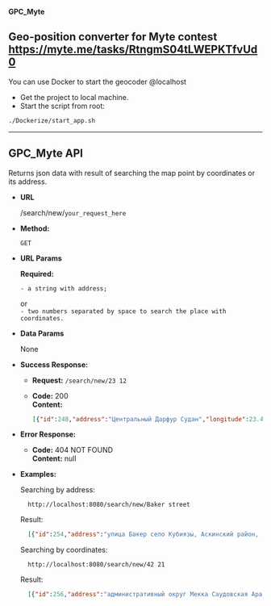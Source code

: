 **GPC_Myte**

Geo-position converter for Myte contest\
	https://myte.me/tasks/RtngmS04tLWEPKTfvUd0
----

You can use Docker to start the geocoder @localhost
- Get the project to local machine.
- Start the script from root:
```bash
./Dockerize/start_app.sh
```

----
**GPC_Myte API**
----
  Returns json data with result of searching the map point by coordinates or its address.

* **URL**

  /search/new/`your_request_here`

* **Method:**

  `GET`

* **URL Params**

   **Required:**

  `- a string with address;
  `

  or\
  `- two numbers separated by space to search the place with coordinates.
  `

* **Data Params**

  None

* **Success Response:**

  * **Request:**
  	``/search/new/23 12``

  * **Code:** 200 <br />
    **Content:**
	```json
	[{"id":248,"address":"Центральный Дарфур Судан","longitude":23.496155,"latitude":12.430016},{"id":249,"address":"Судан","longitude":30.296725,"latitude":17.977449}]
	```

* **Error Response:**

  * **Code:** 404 NOT FOUND <br />
    **Content:** null

* **Examples:**

  Searching by address:
  ```http
	http://localhost:8080/search/new/Baker street
  ```

  Result:
  ```json
	[{"id":254,"address":"улица Бакер село Кубиязы, Аскинский район, Республика Башкортостан, Россия","longitude":56.741618,"latitude":56.112754}]
  ```

  Searching by coordinates:
  ```http
	http://localhost:8080/search/new/42 21
  ```

  Result:
  ```json
	[{"id":256,"address":"административный округ Мекка Саудовская Аравия","longitude":41.436553,"latitude":21.811146},{"id":257,"address":"Саудовская Аравия","longitude":45.725533,"latitude":22.848295}]
  ```
